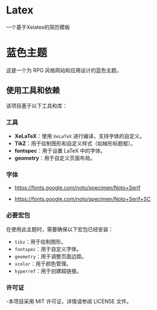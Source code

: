 # Latex
一个基于Xelatex的简历模板
# 蓝色主题

这是一个为 RPG 风格网站和应用设计的蓝色主题。

## 使用工具和依赖

该项目基于以下工具和库：

### 工具

- **XeLaTeX**：使用 `XeLaTeX` 进行编译，支持字体的自定义。
- **TikZ**：用于绘制图形和自定义样式（如梯形标题框）。
- **fontspec**：用于设置 LaTeX 中的字体。
- **geometry**：用于自定义页面布局。

### 字体

- https://fonts.google.com/noto/specimen/Noto+Serif

- https://fonts.google.com/noto/specimen/Noto+Serif+SC

### 必要宏包

在使用此主题时，需要确保以下宏包已经安装：

- `tikz`：用于绘制图形。
- `fontspec`：用于自定义字体。
- `geometry`：用于调整页面边距。
- `xcolor`：用于颜色管理。
- `hyperref`：用于创建超链接。
### 许可证
-本项目采用 MIT 许可证，详情请参阅 LICENSE 文件。




